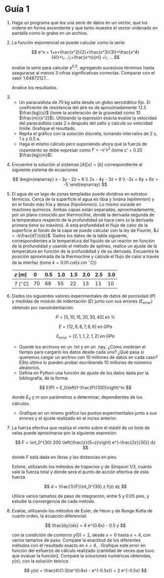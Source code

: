 # Guía 1 

1.  Haga un programa que lea una serie de datos en un vector, que los ordene en forma ascendente y que tanto muestre el vector ordenado en pantalla como lo grabe en un archivo.

1.  La función exponencial se puede calcular como la serie:

    $$ e^x = 1+x+\frac{x^2}{2}+\frac{x^3}{3!}+\frac{x^4}{4!}+\;...\;+\frac{x^n}{n!} +\; ... $$

    evalúe la serie para calcular $e^{0.5}$, agregando sucesivos términos hasta asegurarse al menos 3 cifras significativas correctas. Comparar con el valor 1.64872127...

    Analice los resultados.

1.  
    - Un paracaidista de 70 kg salta desde un globo aerostático fijo. El coeficiente de resistencia del aire es de aproximadamente 12.5 $\frac{kg}{s}$ (tome la aceleración de la gravedad como 10 $\frac{m}{s^2}$). Utilizando la expresión exacta evalúe la velocidad del paracaidista cada 2 s después del salto y calcule su velocidad límite. Grafique el resultado.
    - Repita el gráfico con la solución discreta, tomando intervalos de 2 s, 1 s y 0.5 s.
    - Haga el mismo cálculo pero suponiendo ahora que la fuerza de rozamiento se debe expresar como $F = – c' v^2$ (tome c' = 0.25 $\frac{kg}{m}$).

1.  Encuentre la solución al sistemas $[A][x]=[b]$ correspondiente al siguiente sistema de ecuaciones
    
    $$
       \begin{eqnarray} x - 3y - 2z = 6 \\ 2x - 4y - 3z = 8 \\ -3x + 6y + 8z =  -5 \end{eqnarray}
    $$

1.  El agua de un lago de zonas templadas puede dividirse en estratos térmicos. Cerca de la superficie el agua es tibia y liviana (epilimnion) y en el fondo más fría y densa (hipolimnion). Lo mismo sucede en reactores químicos. Ambas capas están separadas, aproximadamente, por un plano conocido por thermocline, donde la derivada segunda de la temperatura respecto de la profundidad se hace cero (o la derivada primera tiene su máximo). A esta profundidad el flujo de calor de la superficie al fondo de la capa se puede calcular con la ley de Fourier, $J = -k\frac{dT}{dz}$. Dados los datos de la tabla siguiente, correspondientes a la temperatura del líquido de un reactor en función de la profundidad y usando el método de splines, realice un ajuste de la temperatura en función de la profundidad y de su derivada. Encuentre la posición aproximada de la thermocline y calcule el flujo de calor a través de la interfaz (tome $k = 0.01\;cal(s\;cm\;^\circ C)$)

    | $z\;[m]$              | 0 | 0.5 | 1.0 | 1.5 | 2.0 | 2.5 | 3.0 |
    | :---------------- | :---- | :---- | :---- | :---- | :---- | :---- | :---- |
    | $T\;[^\circ C]$        | 70 | 68 | 55 | 22 | 13 | 11 | 10 |

1.  Dados los siguientes valores experimentales de datos de porosidad ($P$) y medidas de módulo de indentación ($E$) junto con sus errores ($E_{error}$) obtenido por nanoindentación:

    $$
      P=[5,10,15,20,30,40]\;en\;\%
    $$
      
    $$
      E=[12,9,8,7,6,6]\;en\;GPa
    $$
    
    $$
      E_{error}=[2,1,1,2,1,2]\;en\;GPa
    $$

    -  Guarde los archivos en un .txt y en un .npy. ¿Cómo medirían el tiempo para cargarlo los datos desde cada uno? ¿Qué pasa si queremos cargar un archivo con 10 millones de datos en cada caso? ESto último lo pueden probar escribiendo 10 millones de números aleatorios.
    -  Defina en Python una función de ajuste de los datos dada por la bibliografía, de la forma:

    $$
      E(P) = E_0\left(1-\frac{P}{100}\right)^m
    $$
    
    donde $E_0$ y $m$ son parámetros a determinar, dependientes de los cálculos.

    -  Grafique en un mismo gráfico los puntos experimentales junto a sus errores y el ajuste realizado en el inciso anterior.

1.  La fuerza efectiva que realiza el viento sobre el mástil de un bote de velas puede aproximarse por la siguiente expresión:
    
    $$
      F = \int_0^{30} 200 \left(\frac{z}{5+z}\right) e^{-\frac{2z}{30}} dz
    $$
    
    donde $F$ está dada en libras y las distancias en pies.

    Estime, utilizando los métodos de trapecios y de Simpson 1/3, cuánto vale la fuerza total y dónde será el punto de acción efectiva de esta fuerza.

    $$
      d = \frac{1}{F}\int_0^{30} z f(z) dz
    $$

    Utilice varios tamaños de paso de integración, entre 5 y 0.05 pies, y estudie la convergencia de cada método.

1.  Evalúe, utilizando los métodos de Euler, de Heun y de Runge Kutta de cuarto orden, la ecuación diferencial:

    $$
      \frac{dy}{dx} = 4 e^{0.8x} - 0.5 y
    $$

    con la condicióin de contorno $y(0) = 2$, desde $x = 0$ hasta $x = 4$, con varios tamaños de paso. Compare la exactitud de los diferentes métodos con el resultado exacto en $x = 4$, . Grafique este error en función del esfuerzo de cálculo realizado (cantidad de veces que tuvo que evaluar la función). Compare la soluciones numéricas obtenidas, $y(x)$, con la solución teórica:

    $$
      y(x) = \frac{4}{1.3}(e^{0.8x} - e^{-0.5x}) + 2 e^{-0.5x}
    $$
